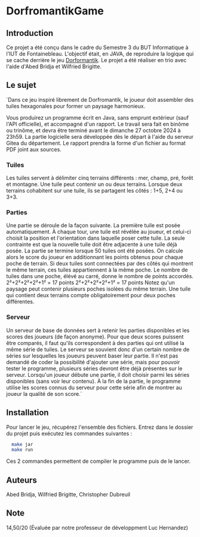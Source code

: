 # DorfromantikGame

## Introduction

Ce projet a été conçu dans le cadre du Semestre 3 du BUT Informatique à l'IUT de Fontainebleau. L'objectif était, en JAVA, de reproduire la logique qui se cache derrière le jeu [Dorformantik](https://store.steampowered.com/app/1455840/Dorfromantik/). Le projet a été réaliser en trio avec l'aide d'Abed Bridja et Wilfried Brigitte.

## Le sujet

`Dans ce jeu inspiré librement de Dorfromantik, le joueur doit assembler des tuiles hexagonales pour former un paysage harmonieux.

Vous produirez un programme écrit en Java, sans emprunt extérieur (sauf l'API officielle), et accompagné d'un rapport. Le travail sera fait en binôme ou trinôme, et devra être terminé avant le dimanche 27 octobre 2024 à 23h59.
La partie logicielle sera développée dès le départ à l'aide du serveur Gitea du département. Le rapport prendra la forme d'un fichier au format PDF joint aux sources.

### Tuiles
Les tuiles servent à délimiter cinq terrains différents : mer, champ, pré, forêt et montagne.
Une tuile peut contenir un ou deux terrains. Lorsque deux terrains cohabitent sur une tuile, ils se partagent les côtés : 1+5, 2+4 ou 3+3.

### Parties
Une partie se déroule de la façon suivante. La première tuile est posée automatiquement. À chaque tour, une tuile est révélée au joueur, et celui-ci choisit la position et l'orientation dans laquelle poser cette tuile. La seule contrainte est que la nouvelle tuile doit être adjacente à une tuile déjà posée.
La partie se termine lorsque 50 tuiles ont été posées. On calcule alors le score du joueur en additionnant les points obtenus pour chaque poche de terrain. Si deux tuiles sont connectées par des côtés qui montrent le même terrain, ces tuiles appartiennent à la même poche. Le nombre de tuiles dans une poche, élévé au carré, donne le nombre de points accordés.
2²+2²+2²+2²+1² = 17 points
2²+2²+2²+2²+1² = 17 points
Notez qu'un paysage peut contenir plusieurs poches isolées du même terrain. Une tuile qui contient deux terrains compte obligatoirement pour deux poches différentes.

### Serveur
Un serveur de base de données sert à retenir les parties disponibles et les scores des joueurs (de façon anonyme).
Pour que deux scores puissent être comparés, il faut qu'ils correspondent à des parties qui ont utilisé la même série de tuiles.
Le serveur se souvient donc d'un certain nombre de séries sur lesquelles les joueurs peuvent baser leur partie. Il n'est pas demandé de coder la possibilité d'ajouter une série, mais pour pouvoir tester le programme, plusieurs séries devront être déjà présentes sur le serveur.
Lorsqu'un joueur débute une partie, il doit choisir parmi les séries disponibles (sans voir leur contenu). À la fin de la partie, le programme utilise les scores connus du serveur pour cette série afin de montrer au joueur la qualité de son score.`

## Installation

Pour lancer le jeu, récupérez l'ensemble des fichiers.
Entrez dans le dossier du projet puis exécutez les commandes suivantes :
  ```bash
    make jar
    make run
```
Ces 2 commandes permettent de compiler le programme puis de le lancer.

## Auteurs

Abed Bridja, Wilfried Brigitte, Christopher Dubreuil

## Note

14,50/20 (Évaluée par notre professeur de développment Luc Hernandez)
